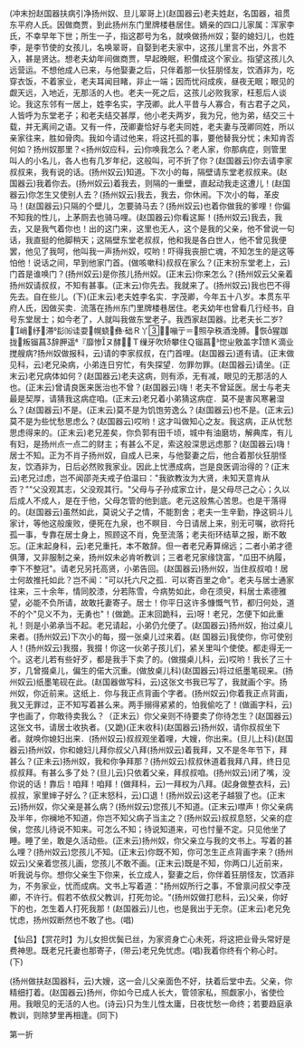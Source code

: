<!-- { "loadSidebar": true } -->
(冲末扮赵国器扶病引净扬州奴、旦儿翠哥上)(赵国器云)老夫姓赵，名国器，祖贯东平府人氏。因做商贾，到此扬州东门里牌楼巷居住。嫡亲的四口儿家属：浑家李氏，不幸早年下世；所生一子，指这郡号为名，就唤做扬州奴；娶的媳妇儿，也姓李，是李节使的女孩儿，名唤翠哥，自娶到老夫家中，这孩儿里言不出，外言不入，甚是贤达。想老夫幼年间做商贾，早起晚眠，积儹成这个家业。指望这孩儿久远营运。不想他成人已来，与他娶妻之后，只伴着那一伙狂朋怪友，饮酒非为，吃穿衣饭，不着家业，老夫耳闻目睹，非止一端；因而忧闷成疾，昼夜无眠；眼见的觑天远，入地近，无那活的人也。老夫一死之后，这孩儿必败我家，枉惹后人谈论。我这东邻有一居上，姓李名实，字茂卿。此人平昔与人寡合，有古君子之风，人皆呼为东堂老子；和老夫结交甚厚，他小老夫两岁，我为兄，他为弟，结交三十载，并无离间之语。又有一件，茂卿妻恰好与老夫同姓，老夫妻与茂卿同姓，所以亲家往来，胜如骨肉。我如今请过他来，将这托孤的事，要他替我分忧；未知肯否何如？扬州奴那里？<扬州奴应科，云)你唤我怎么？老人家，你那病症，则管里叫人的小名儿，各人也有几岁年纪，这般叫，可不折了你？(赵国器云)你去请李家叔叔来，我有说的话。(扬州奴云)知道。下次小的每，隔壁请东堂老叔叔来。(赵国器云)我着你去。(扬州奴云)着我去，则隔的一重壁，直起动我走这遭儿！(赵国器云)你怎生又使别人去？(扬州奴云)我去，我去，你休闹。下次小的每，革皮马！(赵国器云)只隔的个壁儿，怎要骑马去？(扬州奴云)也着你做我的爹哩！你偏不知我的性儿，上茅厕去也骑马哩。(赵国器云)你看这厮！(扬州奴云)我去，我去，又是我气着你也！出的这门来，这里也无人，这个是我的父亲，他不曾说一句话，我直挺的他脚稍天；这隔壁东堂老叔叔，他和我是各白世人，他不曾见我便罢，他见了我呵，他叫我一声扬州奴，哎哟！吓得我丧胆亡魂，不知怎生的是这等怕他！说话之间，早到他家门首。(做咳嗽科)叔叔在家么？(正末扮东堂老上，云)门首是谁唤门？(扬州奴云)是你孩儿扬州奴。(正末云)你来怎么？(扬州奴云父亲着扬州奴请叔叔，不知有甚事。(正末云)你先去。我就来了。(扬州奴云)我也巴不得先去。自在些儿。(下)(正末云)老夫姓李名实．字茂卿，今年五十八岁。本贯东平府人氏，因做买卖．流落在扬州东门里牌楼巷居住。老夫幼年也曾看几行经书，自号东堂居士；如今老了，人就叫我做东堂老子。我西家赵国器。比老夫长二岁?
峭纾滞髟⒃诖耍幌蛲彝础Ｒ丫嘣亍＝照孕秩酒浼膊。恢猩跏拢叛镏菖辞胛遥『靡惨ヌ酵Ｔ缫牙吹矫攀住Ｑ镏菖惚ㄓ敫盖字馈Ｋ滴业搅艘病?扬州奴做报科，云)请的李家叔叔，在门首哩。(赵国器云)道有请。(正末做见科，云)老兄染病，小弟连日穷忙，有失探望．勿罪勿罪。(赵国器云)请坐。(正末云)老兄病体如何？(赵国器云)老夫这病，则有添，无有减，眼见的无那活的人也。(正末云)曾请良医来医治也不曾？(赵国器云)嗨！老夫不曾延医。居士与老夫最是契厚，请猜我这病症咱。(正末云)老兄着小弟猜这病症．莫不是害风寒暑湿么？(赵国器云)不是。(正末云)莫不是为饥饱劳逸么？(赵国器云)也不是。(正末云)莫不是为些忧愁思虑么？(赵国器云)哎哟！这才叫做知心之友。我这病，正从忧愁思虑得来的。(正末云)老兄差矣，你负郭有田千顷，城中有油磨坊，解典库，有儿有妇，是扬州点一点二的财主；有甚么不足，索这般深思远虑那？(赵国器云)嗨！居士不知。正为不肖子扬州奴，自成人已来，与他娶妻之后，他合着那伙狂朋怪友，饮酒非为，日后必然败我家业。因此上忧懑成病，岂是良医调治得的？(正末云)老兄过虑，岂不闻邵尧夫戒子伯温曰："我欲教汝为大贤，未知天意肯从否？""父没观其志，父没观其行。"父母与子孙成家立计，是父母尽己之心；久以后成人不成人，是在于他，父母怎管的他到底。老元这般焦心苦思。也是干落得的。(赵国器云)虽然如此，莫说父子之情，不能割舍；老夫一生辛勤，挣这铜斗儿家计，等他这般废败，便死在九泉，也不瞑目．今日请居上来，别无可嘱，欲将托孤一事，专靠在居士身上，照顾这不肖，免至流落；老夫衔环结草之报，断不敢忘。(正末起身科，云)老兄重托，本不敢辞。但一者老兄寿算绵远；二者小弟才德俱薄，又非服制之亲，扬州奴未必肯听教训；三者老兄家缘饶富，"瓜田不纳履，李下不整冠"。请老兄另托高贤，小弟告回。(赵国器云)扬州奴，当住叔叔咱！居士何故推托如此？岂不闻："可以托六尺之孤．可以寄百里之命"。老夫与居士通家往来，三十余年，情同胶漆，分若陈雪，今病势如此，命在须臾，料居士素德雅望，必能不负所请，故敢托妻寄子。居士！你平日这许多慷慨气节，都归何处，道不的个"见义不为，无勇也"！(做跪。正末回跪科，云)呀！老兄，怎便下如此重礼！则是小弟承当不起。老兄请起，小弟仍允便了。(赵国器云)扬州奴，抬过桌儿来者。(扬州奴云)下次小的每，掇一张桌儿过来着。(赵
国器云)我使你，你可使别人！(扬州奴云)我掇，我掇！你这一伙弟子孩儿们，紧关里叫个使使。都走得无一个。这老儿若有些好歹，都是我手下卖了的。(做掇桌儿科，云)哎哟！我长了三十岁，几曾掇桌儿，偏生的偌大沉重。(做放桌儿科)(赵国器云)将过纸墨笔砚来。(扬州奴云)纸墨笔砚在此。(赵国器做写科，云)这张文书我已写了，我就画个宇。扬州奴，你近前来。这纸上．你与我正点背画个字者。(扬州奴云)你着我正点背画，我又无罪过，正不知写着甚么来。两手搦得紧紧的，怕我偷吃了！(做画字科，云)字也画了，你敢待卖我么？（正末云）你父亲则不待要卖了你待怎生？(赵国器云)这张文书，请居士收执者。(又跪)(正末收科)(赵国器云)扬州奴，请你叔叔坐下者。就唤你媳妇出来．(扬州奴云)叔叔观坐着哩，大嫂，你出来。(旦儿上科)(赵国器云)扬州奴，你和媳妇儿拜你叔父八拜(扬州奴云)着我拜，又不是冬年节下，拜甚么？(正未云)扬州奴，我和你争拜那？(扬州奴云)叔叔休道着我拜八拜，终日见叔叔拜。有甚么多了处？(旦儿云)只依着父亲，拜叔叔咱。(扬州奴云)闭了嘴，没你说的话！靠后！咱拜！咱拜！(做拜科，云)一拜权为八拜。(起身做整衣科，云)叔叔，家里婶子好么？(正末怒科，云)口退！(扬州奴云)这老子越狠了也。(正末云)扬州奴，你父亲是甚么病？(扬州奴云)您孩儿不知道。(正末云)噤声！你父亲病及半年，你襕地不知道，你岂不知父病子当主之？(扬州奴云)叔叔息怒，父亲的症侯，您孩儿待说不知来。可怎么不知；待说知道来，可也忖量不定。只见他坐了睡。睡了坐，敢是久活动些。(正末云)扬州奴，你父亲立与我的文书上。写着的甚么哩？(扬州奴云)您孩儿不知。(正末云)你既不知，你可怎生正点背画字来？(扬州奴云)父亲着您孩儿画，您孩儿不敢不画。(正末云)既是不知，你两口儿近前来，听我说与你。想你父亲生下你来，长立成人，娶妻之后，你伴着狂朋怪友，饮酒非为，不务家业，忧而成病。文书上写着道："扬州奴所行之事，不曾禀问叔父李茂卿，不许行。假若不依叔父教训，打死勿论。"(扬州奴做打悲科，云)父亲，你好下的也，怎生着人打死我那！(赵国器云)儿也，也是我出于无奈。(正末云)老兄免忧虑，扬州奴断然也不敢了也。(唱)

【仙吕】【赏花时】为儿女担优鬓已丝，为家资身亡心未死，将这把业骨头常好是费神思。既老兄托妻也那寄子，(带云)老兄免忧虑。(唱)我着你终有个称心时。(下)

(扬州做扶赵国器科，云)大嫂，这一会儿父亲面色不好，扶着后堂中去。父亲，你精细打着。(赵国器云)扬州，你如今已成人长大，管领家私，照觑家小，省使俭用。我眼见的无活的人也。(诗云)只为生儿性太庸，日夜忧愁一命终；若要趋庭承教训，则除梦里再相逢。(同下)


第一折

